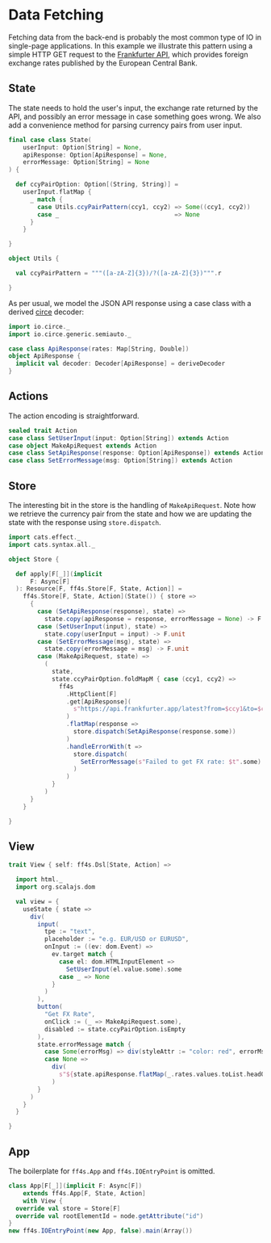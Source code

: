 # Data Fetching

Fetching data from the back-end is probably the most common type of IO
in single-page applications. In this example we illustrate this pattern
using a simple HTTP GET request to the [Frankfurter API](https://frankfurter.app),
which provides foreign exchange rates published by the European Central Bank.

## State

The state needs to hold the user's input, the exchange rate returned by the API,
and possibly an error message in case something goes wrong.
We also add a convenience method for parsing currency pairs from user input.

```scala mdoc:js:shared
final case class State(
    userInput: Option[String] = None,
    apiResponse: Option[ApiResponse] = None,
    errorMessage: Option[String] = None
) {

  def ccyPairOption: Option[(String, String)] =
    userInput.flatMap {
      _ match {
        case Utils.ccyPairPattern(ccy1, ccy2) => Some((ccy1, ccy2))
        case _                                => None
      }
    }

}

object Utils {

  val ccyPairPattern = """([a-zA-Z]{3})/?([a-zA-Z]{3})""".r

}
```

As per usual, we model the JSON API response using a case class with a
derived [circe](https://circe.github.io/circe/) decoder:

```scala mdoc:js:shared
import io.circe._
import io.circe.generic.semiauto._

case class ApiResponse(rates: Map[String, Double])
object ApiResponse {
  implicit val decoder: Decoder[ApiResponse] = deriveDecoder
}
```

## Actions

The action encoding is straightforward.

```scala mdoc:js:shared
sealed trait Action
case class SetUserInput(input: Option[String]) extends Action
case object MakeApiRequest extends Action
case class SetApiResponse(response: Option[ApiResponse]) extends Action
case class SetErrorMessage(msg: Option[String]) extends Action
```

## Store

The interesting bit in the store is the handling of `MakeApiRequest`.
Note how we retrieve the currency pair from the state and how we
are updating the state with the response using `store.dispatch`.

```scala mdoc:js:shared
import cats.effect._
import cats.syntax.all._

object Store {

  def apply[F[_]](implicit
      F: Async[F]
  ): Resource[F, ff4s.Store[F, State, Action]] =
    ff4s.Store[F, State, Action](State()) { store =>
      {
        case (SetApiResponse(response), state) =>
          state.copy(apiResponse = response, errorMessage = None) -> F.unit
        case (SetUserInput(input), state) =>
          state.copy(userInput = input) -> F.unit
        case (SetErrorMessage(msg), state) =>
          state.copy(errorMessage = msg) -> F.unit
        case (MakeApiRequest, state) =>
          (
            state,
            state.ccyPairOption.foldMapM { case (ccy1, ccy2) =>
              ff4s
                .HttpClient[F]
                .get[ApiResponse](
                  s"https://api.frankfurter.app/latest?from=$ccy1&to=$ccy2"
                )
                .flatMap(response =>
                  store.dispatch(SetApiResponse(response.some))
                )
                .handleErrorWith(t =>
                  store.dispatch(
                    SetErrorMessage(s"Failed to get FX rate: $t".some)
                  )
                )
            }
          )
      }
    }

}
```

## View

```scala mdoc:js:shared
trait View { self: ff4s.Dsl[State, Action] =>

  import html._
  import org.scalajs.dom

  val view = {
    useState { state =>
      div(
        input(
          tpe := "text",
          placeholder := "e.g. EUR/USD or EURUSD",
          onInput := ((ev: dom.Event) =>
            ev.target match {
              case el: dom.HTMLInputElement =>
                SetUserInput(el.value.some).some
              case _ => None
            }
          )
        ),
        button(
          "Get FX Rate",
          onClick := (_ => MakeApiRequest.some),
          disabled := state.ccyPairOption.isEmpty
        ),
        state.errorMessage match {
          case Some(errorMsg) => div(styleAttr := "color: red", errorMsg)
          case None =>
            div(
              s"${state.apiResponse.flatMap(_.rates.values.toList.headOption).getOrElse("")}"
            )
        }
      )
    }
  }

}
```

## App

The boilerplate for `ff4s.App` and `ff4s.IOEntryPoint` is omitted.

```scala mdoc:js:invisible
class App[F[_]](implicit F: Async[F])
    extends ff4s.App[F, State, Action]
    with View {
  override val store = Store[F]
  override val rootElementId = node.getAttribute("id")
}
new ff4s.IOEntryPoint(new App, false).main(Array())
```
